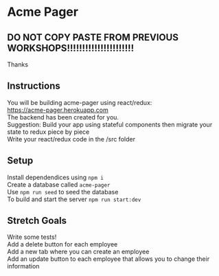 # Acme Pager

## DO NOT COPY PASTE FROM PREVIOUS WORKSHOPS!!!!!!!!!!!!!!!!!!!!!!

Thanks

## Instructions

You will be building acme-pager using react/redux:  
https://acme-pager.herokuapp.com  
The backend has been created for you.  
Suggestion: Build your app using stateful components then migrate your state to redux piece by piece  
Write your react/redux code in the /src folder

## Setup

Install dependendices using `npm i`  
Create a database called `acme-pager`  
Use `npm run seed` to seed the database  
To build and start the server `npm run start:dev`

## Stretch Goals

Write some tests!  
Add a delete button for each employee  
Add a new tab where you can create an employee  
Add an update button to each employee that allows you to change their information
